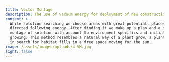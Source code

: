 ```yaml
---
title: Vector Montage
description: The use of vacuum energy for deployment of new constructions
content: >-
  While solution searching we choose areas with great potential, places with
  directed following energy. After finding it we make up a plan and a sweeping
  montage of solution with account to environment specifics and initial tasks of
  growing. This method resembles a natural way of a plant grow, a plant, which
  in search for habitat fills in a free space moving for the sun.
image: /assets/images/uploads/4-VM.jpg
light: false
---
```


